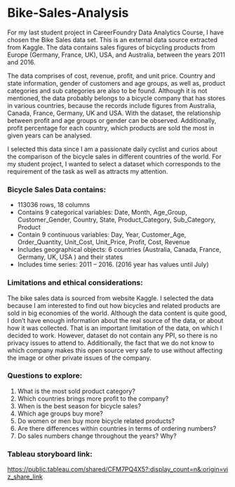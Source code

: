 # Bike-Sales-Analysis

For my last student project in CareerFoundry Data Analytics Course, I have chosen the Bike Sales data set. This is an external data source extracted from Kaggle. The data contains sales figures of bicycling products from Europe (Germany, France, UK), USA, and Australia, between the years 2011 and 2016.

The data comprises of cost, revenue, profit, and unit price. Country and state information, gender of customers and age groups, as well as, product categories and sub categories are also to be found. Although it is not mentioned, the data probably belongs to a bicycle company that has stores in various countries, because the records include figures from Australia, Canada, France, Germany, UK and USA. With the dataset, the relationship between profit and age groups or gender can be observed. Additionally, profit percentage for each country, which products are sold the most in given years can be analysed.

I selected this data since I am a passionate daily cyclist and curios about the comparison of the bicycle sales in different countries of the world. For my student project, I wanted to select a dataset which corresponds to the requirement of the task as well as attracts my attention.

### Bicycle Sales Data contains:
 - 113036 rows, 18 columns
 - Contains 9 categorical variables: Date, Month, Age_Group, Customer_Gender, Country, State, Product_Category, Sub_Category, Product
 - Contain 9 continuous variables: Day, Year, Customer_Age, Order_Quantity, Unit_Cost, Unit_Price, Profit, Cost, Revenue
 - Includes geographical objects: 6 countries (Australia, Canada, France, Germany, UK, USA ) and their states
 - Includes time series: 2011 – 2016. (2016 year has values until July)

### Limitations and ethical considerations:
The bike sales data is sourced from website Kaggle. I selected the data because I am interested to find out how bicycles and related products are sold in big economies of the world. Although the data content is quite good, I don’t have enough information about the real source of the data, or about how it was collected. That is an important limitation of the data, on which I decided to work. However, dataset do not contain any PPI, so there is no privacy issues to attend to. Additionally, the fact that we do not know to which company makes this open source very safe to use without affecting the image or other private issues of the company. 

### Questions to explore:

1.	What is the most sold product category?
2.	Which countries brings more profit to the company?
3.	When is the best season for bicycle sales?
4.	Which age groups buy more?
5.	Do women or men buy more bicycle related products?
7.	Are there differences within countries in terms of ordering numbers?
8.	Do sales numbers change throughout the years? Why?

### Tableau storyboard link:
https://public.tableau.com/shared/CFM7PQ4X5?:display_count=n&:origin=viz_share_link

